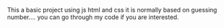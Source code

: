 This a basic project using js html and css it is normally based on guessing number.... you can go through my code if you are interested.
